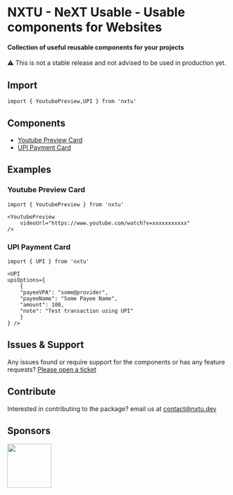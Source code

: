 # NXTU - NeXT Usable - Usable components for Websites

#### Collection of useful reusable components for your projects

⚠️ This is not a stable release and not advised to be used in production yet.

## Import

```
import { YoutubePreview,UPI } from 'nxtu'
```

## Components

- [Youtube Preview Card](https://docs.nxtu.dev/components/youtube-preview-card)
- [UPI Payment Card](https://docs.nxtu.dev/components/upi-payment-card)

## Examples

### Youtube Preview Card 

```
import { YoutubePreview } from 'nxtu'

<YoutubePreview 
    videoUrl="https://www.youtube.com/watch?v=xxxxxxxxxxx"
/>
```

### UPI Payment Card 

```
import { UPI } from 'nxtu'

<UPI
upiOptions={
    {
    "payeeVPA": "some@provider",
    "payeeName": "Some Payee Name",
    "amount": 100,
    "note": "Test transaction using UPI"
    }
} />
```

## Issues & Support

Any issues found or require support for the components or has any feature requests? [Please open a ticket](https://github.com/nxtopen/nxtu/issues)

## Contribute

Interested in contributing to the package? email us at contact@nxtu.dev

## Sponsors

<img src="https://gitbook.gitbook.io/~gitbook/image?url=https%3A%2F%2F1172530391-files.gitbook.io%2F%7E%2Ffiles%2Fv0%2Fb%2Fgitbook-x-prod.appspot.com%2Fo%2Fspaces%252FsdSkN433H8T8xAiH8slE%252Fuploads%252Fn1gUNvnuFiwfifmZt2Zh%252FGitBook-dark.png%3Falt%3Dmedia%26token%3D8dce21ed-4d59-48de-8320-d04f973c950d&width=376&dpr=2&quality=100&sign=7117d837e6fc39a6e94f78e927f963fdb63dfdaa8ad357a8852b8c5f496ce4d9" width="100px"/>